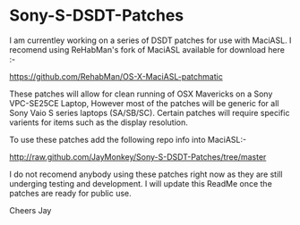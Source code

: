 Sony-S-DSDT-Patches
===================

I am currentley working on a series of DSDT patches for use with MaciASL. I recomend using ReHabMan's fork of MaciASL available for download here :-

https://github.com/RehabMan/OS-X-MaciASL-patchmatic

These patches will allow for clean running of OSX Mavericks on a Sony VPC-SE25CE Laptop, However most of the patches will be generic for all Sony Vaio S series laptops (SA/SB/SC). Certain patches will require specific varients for items such as the display resolution.

To use these patches add the following repo info into MaciASL:-

http://raw.github.com/JayMonkey/Sony-S-DSDT-Patches/tree/master

I do not recomend anybody using these patches right now as they are still underging testing and development.
I will update this ReadMe once the patches are ready for public use.

Cheers
Jay
